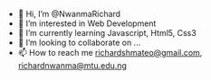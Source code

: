 - 👋 Hi, I’m @NwanmaRichard
- 👀 I’m interested in Web Development
- 🌱 I’m currently learning Javascript, Html5, Css3
- 💞️ I’m looking to collaborate on ...
- 📫 How to reach me richardshmateo@gmail.com, richardnwanma@mtu.edu.ng

<!---
NwanmaRichard/NwanmaRichard is a ✨ special ✨ repository because its `README.md` (this file) appears on your GitHub profile.
You can click the Preview link to take a look at your changes.
--->
